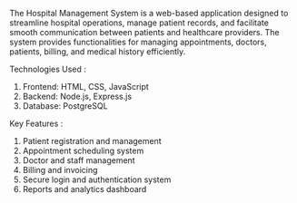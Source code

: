 The Hospital Management System is a web-based application designed to streamline hospital operations, manage patient records, and facilitate smooth communication between patients and healthcare providers. The system provides functionalities for managing appointments, doctors, patients, billing, and medical history efficiently.

Technologies Used :
1) Frontend: HTML, CSS, JavaScript
2) Backend: Node.js, Express.js
3) Database: PostgreSQL
   
Key Features :
1) Patient registration and management
2) Appointment scheduling system
3) Doctor and staff management
4) Billing and invoicing
5) Secure login and authentication system
6) Reports and analytics dashboard

